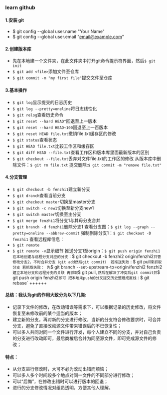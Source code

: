 ### learn github
#### 1.安装 git
+ $ git config --global user.name "Your Name"
+ $ git config --global user.email "email@example.com"

#### 2.创建版本库
+ 先在本地建一个文件夹，在此文件夹中打开git命令提示符界面，然后`$ git init`
+ `$ git add <file>`添加文件至仓库
+ `$ git commit -m "my first file"`提交文件至仓库
#### 3.基本操作
+ `$ git log`显示提交的日志历史
+ `$ git log --pretty=oneline`将日志线性化
+ `$ git relog`查看历史命令
+ `$ git reset --hard HEAD^`回退至上一版本
+ `$ git reset --hard HEAD~100`回退至上一百版本
+ `$ git reset HEAD file.txt`撤销file.txt缓存区的修改
+ `$ git status`查看状态
+ `$ git HEAD file.txt`比较工作区和缓存区
+ `$ git diff HEAD --file.txt`查看工作区和版本库里面最新版本的区别
+ `$ git checkout --file.txt`丢弃对文件file.txt的工作区的修改
从版本库中删除文件：`$ git rm file.txt`
提交删除:`$ git commit -m "remove file.txt"`
#### 4.分支管理
+ `$ git checkout -b fenzhi1`建立新分支
+ `$ git dranch`查看当前分支
+ `$ git checkout master`切换至master分支
+ `$ git switch -c new1`切换至新分支new1
+ `$ git switch master`切换至主分支
+ `$ git merge fenzhi1`将分支1与其母分支合并
+ `$ git branch -d fenzhi1`删除分支1
查看分支图：`$ git log --graph --pretty=oneline --abbrev-commit`
强制删除分支1：`$ git checkout -D fenzhi1`
查看远程库信息：
+ `$ git remote`
+ `$ git remote -v`显示细节
推送分支1至origin：`$ git push origin fenzhi1
在本地创建与远程分支对应的分支：`$ git checkout -b fenzhi2 origin/fenzhi2`只管修改分支2，不时合并分支（git add然后git commit）
若推送失败：`$ git pull`来抓取分支
若抓取失败：
先`$ git branch --set-upstream-to=origin/fenzhi2 fenzhi2`建立本地分支和远程分支的关联
再抓取`$ git pull`,然后在解决了冲突后git commit并`$ git push origin fenzhi2`即可
把本地未push的分叉提交历史整理成直线：`$ git rebase`
++++++
#### 总结：我认为git的作用大致分为以下几类:
+ 记录下文件的修改，在改动错误等需求下，可以根据记录的历史修改，将文件恢复至未修改前的某个适当的版本；
+ 建立新的分支，再对新的分支进行修改，当新的分支符合修改要求时，可合并分支，避免了直接改动源文件带来错误后的不已恢复性；
+ 可以多人共同对同一个文件进行开发，每个人建立不同的分支，并对自己负责的分支进行改动即可，最后商榷后合并为同至源文件，即可完成源文件的修改；
#### 特点：
+ 从分支进行修改时，大可不必为改动出错而烦恼；
+ 可以多人多个时间段多个地点对同一文件的不同部分进行修改；
+ 可以“后悔”，在修改出错时可以进行版本的回退；
+ 进行的分支修改情况对组员透明，方便其他人理解。
